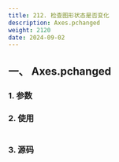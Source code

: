 ```yaml
---
title: 212. 检查图形状态是否变化
description: Axes.pchanged
weight: 2120
date: 2024-09-02
---
```

<style>
th, td {
  border: 1px solid rgb(190, 190, 190);
}
</style>


## 一、 Axes.pchanged


### 1. 参数




### 2. 使用



```python


```


### 3. 源码
```python

```




